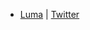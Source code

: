 - [Luma](https://lu.ma/react-mumbai-feb-2024) | [Twitter](https://twitter.com/react_mumbai/status/1750500073593839684)